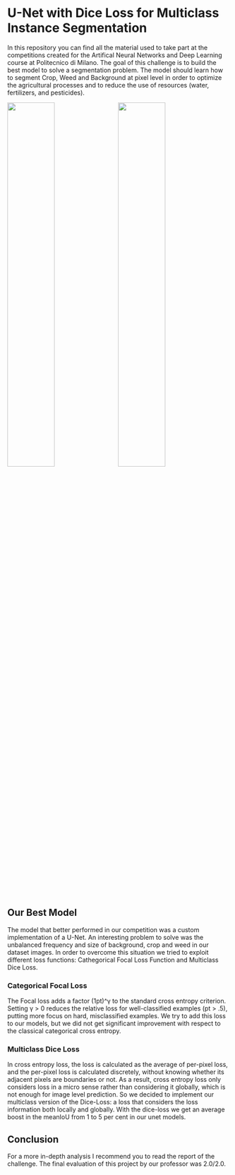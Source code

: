 # U-Net with Dice Loss for Multiclass Instance Segmentation

In this repository you can find all the material used to take part at the competitions created for the Artifical Neural Networks and Deep Learning course at Politecnico di Milano.
The goal of this challenge is to build the best model to solve a segmentation problem. The model should learn how to segment Crop, Weed and Background at pixel level in order to optimize the agricultural processes and to reduce the use of resources (water, fertilizers, and pesticides).
 
<p align="left">
  <img width="46%"  src="https://user-images.githubusercontent.com/52406034/135988327-850399b7-d176-45c7-927a-0f8ef2de0f27.png">
  <img width="46%" hspace="3%" src="https://user-images.githubusercontent.com/52406034/135988570-98bb2e95-c387-4c32-822e-1485a4270413.png">
</p> 


## Our Best Model

The model that better performed in our competition was a custom implementation of a U-Net. An interesting problem to solve was the unbalanced frequency and size of background, crop and weed in our dataset images. In order to overcome this situation we tried to exploit different loss functions: Cathegorical Focal Loss Function and Multiclass Dice Loss.


### Categorical Focal Loss

The Focal loss adds a factor (1pt)^γ to the standard cross entropy criterion. Setting γ > 0 reduces the relative loss for well-classified examples (pt > .5), putting more focus on hard, misclassified examples.
We try to add this loss to our models, but we did not get significant improvement with respect to the classical categorical cross entropy.

### Multiclass Dice Loss

In cross entropy loss, the loss is calculated as the average of per-pixel loss, and the per-pixel loss is calculated discretely, without knowing whether its adjacent pixels are boundaries or not. As a result, cross entropy loss only considers loss in a micro sense rather than considering it globally, which is not enough for image level prediction.
So we decided to implement our multiclass version of the Dice-Loss: a loss that considers the loss information both locally and globally.
With the dice-loss we get an average boost in the meanIoU from 1 to 5 per cent in our unet models.

## Conclusion

For a more in-depth analysis I recommend you to read the report of the challenge. The final evaluation of this project by our professor was 2.0/2.0.
